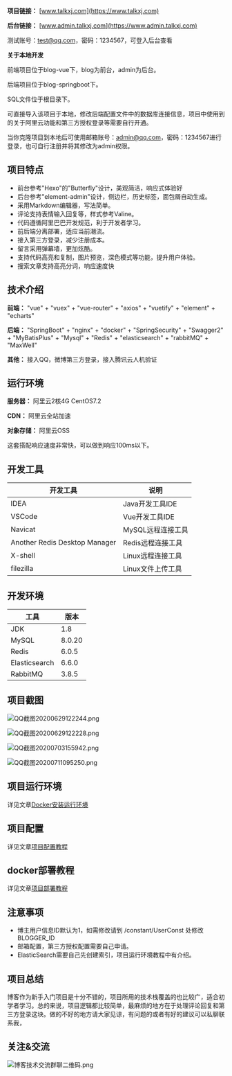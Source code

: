 **项目链接：** [www.talkxj.com](https://www.talkxj.com)

**后台链接：** [www.admin.talkxj.com](https://www.admin.talkxj.com)

测试账号：test@qq.com，密码：1234567，可登入后台查看

**关于本地开发**

前端项目位于blog-vue下，blog为前台，admin为后台。

后端项目位于blog-springboot下。

SQL文件位于根目录下。

可直接导入该项目于本地，修改后端配置文件中的数据库连接信息，项目中使用到的关于阿里云功能和第三方授权登录等需要自行开通。

当你克隆项目到本地后可使用邮箱账号：admin@qq.com，密码：1234567进行登录，也可自行注册并将其修改为admin权限。

## 项目特点

- 前台参考"Hexo"的"Butterfly"设计，美观简洁，响应式体验好
- 后台参考"element-admin"设计，侧边栏，历史标签，面包屑自动生成。
- 采用Markdown编辑器，写法简单。
- 评论支持表情输入回复等，样式参考Valine。
- 代码遵循阿里巴巴开发规范，利于开发者学习。
- 前后端分离部署，适应当前潮流。
- 接入第三方登录，减少注册成本。
- 留言采用弹幕墙，更加炫酷。
- 支持代码高亮和复制，图片预览，深色模式等功能，提升用户体验。
- 搜索文章支持高亮分词，响应速度快

## 技术介绍

**前端：** "vue" + "vuex" + "vue-router" + "axios" + "vuetify" + "element" + "echarts"

**后端：** "SpringBoot" + "nginx" + "docker" + "SpringSecurity" + "Swagger2" + "MyBatisPlus" + "Mysql" + "Redis" + "elasticsearch" + "rabbitMQ" + "MaxWell"

**其他：** 接入QQ，微博第三方登录，接入腾讯云人机验证

## 运行环境

**服务器：** 阿里云2核4G CentOS7.2

**CDN：** 阿里云全站加速

**对象存储：** 阿里云OSS

这套搭配响应速度非常快，可以做到响应100ms以下。

## 开发工具

|开发工具|说明|
|-|-|
|IDEA|Java开发工具IDE|
|VSCode|Vue开发工具IDE|
|Navicat|MySQL远程连接工具|
|Another Redis Desktop Manager|Redis远程连接工具|
|X-shell|Linux远程连接工具|
|filezilla|Linux文件上传工具|

## 开发环境

|工具|版本|
|-|-|
|JDK|1.8|
|MySQL|8.0.20|
|Redis|6.0.5|
|Elasticsearch|6.6.0|
|RabbitMQ|3.8.5|

## 项目截图

![QQ截图20200629122244.png](https://www.static.talkxj.com/articles/1593404582248.png)

![QQ截图20200629122228.png](https://www.static.talkxj.com/articles/1593404582352.png)

![QQ截图20200703155942.png](https://www.static.talkxj.com/articles/1593763327991.png)

![QQ截图20200711095250.png](https://www.static.talkxj.com/articles/1594432395374.png)

## 项目运行环境

详见文章[Docker安装运行环境](https://www.talkxj.com/articles/13)

## 项目配置

详见文章[项目配置教程](https://www.talkxj.com/articles/13)

## docker部署教程

详见文章[项目部署教程](https://www.talkxj.com/articles/13)

## 注意事项

- 博主用户信息ID默认为1，如需修改请到 /constant/UserConst 处修改BLOGGER_ID
- 邮箱配置，第三方授权配置需要自己申请。
- ElasticSearch需要自己先创建索引，项目运行环境教程中有介绍。

## 项目总结

博客作为新手入门项目是十分不错的，项目所用的技术栈覆盖的也比较广，适合初学者学习。总的来说，项目逻辑都比较简单，最麻烦的地方在于处理评论回复和第三方登录这块。做的不好的地方请大家见谅，有问题的或者有好的建议可以私聊联系我，

## 关注&交流

![博客技术交流群聊二维码.png](https://www.static.talkxj.com/articles/1594437310326.png)





